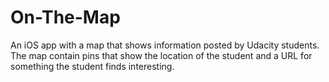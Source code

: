 # On-The-Map
An iOS app with a map that shows information posted by Udacity students. The map contain pins that show the location of the student and a URL for something the student finds interesting.
